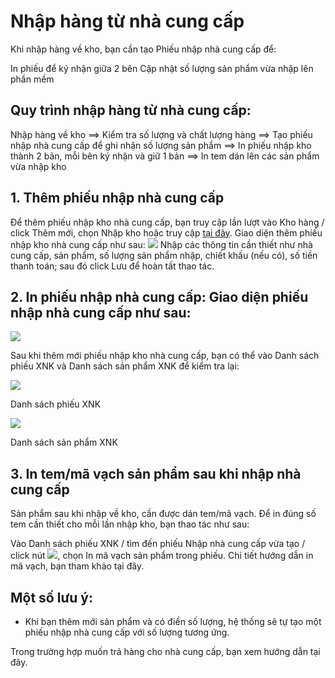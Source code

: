# Nhập hàng từ nhà cung cấp
Khi nhập hàng về kho, bạn cần tạo Phiếu nhập nhà cung cấp để:

In phiếu để ký nhận giữa 2 bên
Cập nhật số lượng sản phẩm vừa nhập lên phần mềm
## Quy trình nhập hàng từ nhà cung cấp:
Nhập hàng về kho ==> Kiểm tra số lượng và chất lượng hàng ==> Tạo phiếu nhập nhà cung cấp để ghi nhận số lượng sản phẩm ==> In phiếu nhập kho thành 2 bản, mỗi bên ký nhận và giữ 1 bản ==> In tem dán lên các sản phẩm vừa nhập kho

## 1. Thêm phiếu nhập nhà cung cấp
Để thêm phiếu nhập kho nhà cung cấp, bạn truy cập lần lượt vào Kho hàng / click Thêm mới, chọn Nhập kho hoặc truy cập [tại đây](https://new.nhanh.vn/inventory/bill/import). Giao diện thêm phiếu nhập kho nhà cung cấp như sau:
![](https://raw.githubusercontent.com/nhanhapi/manual/master/docs/kho-hang/img/nhap-hang-nha-cung-cap.png)
Nhập các thông tin cần thiết như nhà cung cấp, sản phẩm, số lượng sản phẩm nhập, chiết khấu (nếu có), số tiền thanh toán; sau đó click Lưu để hoàn tất thao tác.
## 2. In phiếu nhập nhà cung cấp: Giao diện phiếu nhập nhà cung cấp như sau:
![](https://raw.githubusercontent.com/nhanhapi/manual/master/docs/kho-hang/img/phieu-nhap-nha-cung-cap1.png)

Sau khi thêm mới phiếu nhập kho nhà cung cấp, bạn có thể vào Danh sách phiếu XNK và Danh sách sản phẩm XNK để kiểm tra lại:

![](https://raw.githubusercontent.com/nhanhapi/manual/master/docs/kho-hang/img/danh-sach-phieu-xnk.png)

Danh sách phiếu XNK

![](https://raw.githubusercontent.com/nhanhapi/manual/master/docs/kho-hang/img/danh-sach-sp-xnk.png)

Danh sách sản phẩm XNK
## 3. In tem/mã vạch sản phẩm sau khi nhập nhà cung cấp
Sản phẩm sau khi nhập về kho, cần được dán tem/mã vạch. Để in đúng số tem cần thiết cho mỗi lần nhập kho, bạn thao tác như sau:

Vào Danh sách phiếu XNK / tìm đến phiếu Nhập nhà cung cấp vừa tạo / click nút ![](https://raw.githubusercontent.com/nhanhapi/manual/master/docs/kho-hang/img/nut.png), chọn In mã vạch sản phẩm trong phiếu. Chi tiết hướng dẫn in mã vạch, bạn tham khảo tại đây.

## Một số lưu ý:
- Khi bạn thêm mới sản phẩm và có điền số lượng, hệ thống sẽ tự tạo một phiếu nhập nhà cung cấp với số lượng tương ứng.

Trong trường hợp  muốn trả hàng cho nhà cung cấp, bạn xem hướng dẫn tại đây. 
